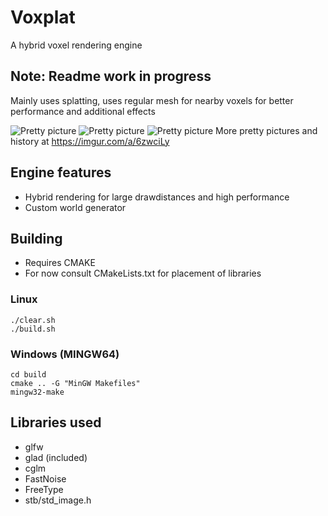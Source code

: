 # Voxplat
A hybrid voxel rendering engine
## Note: Readme work in progress

Mainly uses splatting, uses regular mesh for nearby voxels for better 
performance and additional effects

![Pretty picture](https://i.imgur.com/ytUnnra.png)
![Pretty picture](https://i.imgur.com/BmAt7jr.png)
![Pretty picture](https://i.imgur.com/Gw4Vdu5.png)
More pretty pictures and history at https://imgur.com/a/6zwciLy

## Engine features
- Hybrid rendering for large drawdistances and high performance
- Custom world generator

## Building
- Requires CMAKE
- For now consult CMakeLists.txt for placement of libraries

### Linux
```
./clear.sh
./build.sh
```

### Windows (MINGW64)
```
cd build
cmake .. -G "MinGW Makefiles"
mingw32-make
```

## Libraries used
- glfw
- glad (included)
- cglm
- FastNoise
- FreeType
- stb/std_image.h
